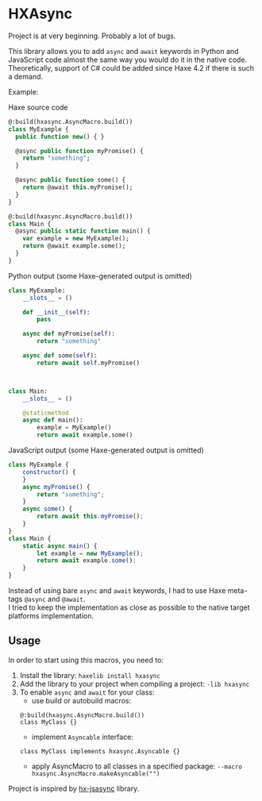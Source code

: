 # HXAsync

Project is at very beginning. Probably a lot of bugs.

This library allows you to add `async` and `await` keywords in Python and JavaScript code almost the same way you would do it in the native code.  
Theoretically, support of C# could be added since Haxe 4.2 if there is such a demand.  

Example:  

Haxe source code

```haxe
@:build(hxasync.AsyncMacro.build())
class MyExample {
  public function new() { }

  @async public function myPromise() {
    return "something";
  }

  @async public function some() {
    return @await this.myPromise();
  }
}

@:build(hxasync.AsyncMacro.build())
class Main {
  @async public static function main() {
    var example = new MyExample();
    return @await example.some();
  }
}
```

Python output (some Haxe-generated output is omitted)
```python
class MyExample:
    __slots__ = ()

    def __init__(self):
        pass

    async def myPromise(self):
        return "something"

    async def some(self):
        return await self.myPromise()



class Main:
    __slots__ = ()

    @staticmethod
    async def main():
        example = MyExample()
        return await example.some()
```

JavaScript output (some Haxe-generated output is omitted)
```js
class MyExample {
	constructor() {
	}
	async myPromise() {
		return "something";
	}
	async some() {
		return await this.myPromise();
	}
}
class Main {
	static async main() {
		let example = new MyExample();
		return await example.some();
	}
}
```

Instead of using bare `async` and `await` keywords, I had to use Haxe meta-tags `@async` and `@await`.  
I tried to keep the implementation as close as possible to the native target platforms implementation.


## Usage

In order to start using this macros, you need to:
1. Install the library: `haxelib install hxasync`
2. Add the library to your project when compiling a project: `-lib hxasync`
3. To enable `async` and `await` for your class:
   - use build or autobuild macros: 
   ```
   @:build(hxasync.AsyncMacro.build())
   class MyClass {}
   ```
   - implement `Asyncable` interface: 
   ```
   class MyClass implements hxasync.Asyncable {}
   ```
   - apply AsyncMacro to all classes in a specified package: `--macro hxasync.AsyncMacro.makeAsyncable("")`

Project is inspired by [hx-jsasync](https://github.com/basro/hx-jsasync) library.  

